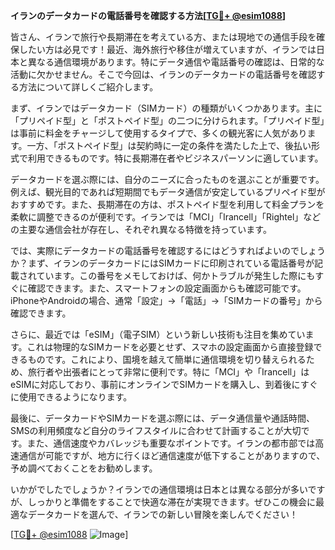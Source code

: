 **イランのデータカードの電話番号を確認する方法[[TG💪+ @esim1088](https://t.me/s/esim1088)]**

皆さん、イランで旅行や長期滞在を考えている方、または現地での通信手段を確保したい方は必見です！最近、海外旅行や移住が増えていますが、イランでは日本と異なる通信環境があります。特にデータ通信や電話番号の確認は、日常的な活動に欠かせません。そこで今回は、イランのデータカードの電話番号を確認する方法について詳しくご紹介します。

まず、イランではデータカード（SIMカード）の種類がいくつかあります。主に「プリペイド型」と「ポストペイド型」の二つに分けられます。「プリペイド型」は事前に料金をチャージして使用するタイプで、多くの観光客に人気があります。一方、「ポストペイド型」は契約時に一定の条件を満たした上で、後払い形式で利用できるものです。特に長期滞在者やビジネスパーソンに適しています。

データカードを選ぶ際には、自分のニーズに合ったものを選ぶことが重要です。例えば、観光目的であれば短期間でもデータ通信が安定しているプリペイド型がおすすめです。また、長期滞在の方は、ポストペイド型を利用して料金プランを柔軟に調整できるのが便利です。イランでは「MCI」「Irancell」「Rightel」などの主要な通信会社が存在し、それぞれ異なる特徴を持っています。

では、実際にデータカードの電話番号を確認するにはどうすればよいのでしょうか？まず、イランのデータカードにはSIMカードに印刷されている電話番号が記載されています。この番号をメモしておけば、何かトラブルが発生した際にもすぐに確認できます。また、スマートフォンの設定画面からも確認可能です。iPhoneやAndroidの場合、通常「設定」→「電話」→「SIMカードの番号」から確認できます。

さらに、最近では「eSIM」（電子SIM）という新しい技術も注目を集めています。これは物理的なSIMカードを必要とせず、スマホの設定画面から直接登録できるものです。これにより、国境を越えて簡単に通信環境を切り替えられるため、旅行者や出張者にとって非常に便利です。特に「MCI」や「Irancell」はeSIMに対応しており、事前にオンラインでSIMカードを購入し、到着後にすぐに使用できるようになります。

最後に、データカードやSIMカードを選ぶ際には、データ通信量や通話時間、SMSの利用頻度など自分のライフスタイルに合わせて計画することが大切です。また、通信速度やカバレッジも重要なポイントです。イランの都市部では高速通信が可能ですが、地方に行くほど通信速度が低下することがありますので、予め調べておくことをお勧めします。

いかがでしたでしょうか？イランでの通信環境は日本とは異なる部分が多いですが、しっかりと準備をすることで快適な滞在が実現できます。ぜひこの機会に最適なデータカードを選んで、イランでの新しい冒険を楽しんでください！

[[TG💪+ @esim1088](https://t.me/s/esim1088) ![Image](https://i.postimg.cc/Y0z9fWf4/image.png)]